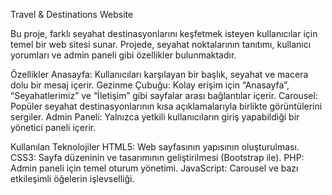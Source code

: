 Travel & Destinations Website


Bu proje, farklı seyahat destinasyonlarını keşfetmek isteyen kullanıcılar için temel bir web sitesi sunar. Projede, seyahat noktalarının tanıtımı, kullanıcı yorumları ve admin paneli gibi özellikler bulunmaktadır.

Özellikler
    Anasayfa: Kullanıcıları karşılayan bir başlık, seyahat ve macera dolu bir mesaj içerir.
    Gezinme Çubuğu: Kolay erişim için “Anasayfa”, “Seyahatlerimiz” ve “İletişim” gibi sayfalar
    arası bağlantılar içerir.
    Carousel: Popüler seyahat destinasyonlarının kısa açıklamalarıyla birlikte görüntülerini 
    sergiler.
    Admin Paneli: Yalnızca yetkili kullanıcıların giriş yapabildiği bir yönetici paneli içerir.


Kullanılan Teknolojiler
    HTML5: Web sayfasının yapısının oluşturulması.
    CSS3: Sayfa düzeninin ve tasarımının geliştirilmesi (Bootstrap ile).
    PHP: Admin paneli için temel oturum yönetimi.
    JavaScript: Carousel ve bazı etkileşimli öğelerin işlevselliği.
